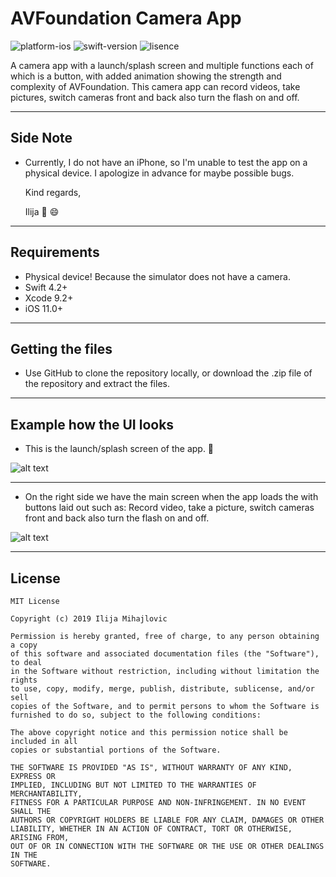 # AVFoundation Camera App

![platform-ios](https://img.shields.io/badge/platform-ios-Blue.svg)
![swift-version](https://img.shields.io/badge/swift-4.2-Orange.svg)
![lisence](https://img.shields.io/badge/license-MIT-Lightgrey.svg)

A camera app with a launch/splash screen and multiple functions each of which is a button, with added animation showing the strength and complexity of AVFoundation. This camera app can record videos, take pictures, switch cameras front and back also turn the flash on and off.
___

## Side Note
* Currently, I do not have an iPhone, so I'm unable to test the app on a physical device. I apologize in advance for maybe possible bugs.

   Kind regards,

   Ilija 🖖 😄
___


## Requirements
- Physical device! Because the simulator does not have a camera.
- Swift 4.2+
- Xcode 9.2+
- iOS 11.0+
___

## Getting the files

* Use GitHub to clone the repository locally, or download the .zip file of the repository and extract the files.
___

## Example how the UI looks

* This is the launch/splash screen of the app. 🚀

![alt text](https://github.com/IlijaMihajlovic/AVFoundation-Camera-/blob/master/AVFoundation%20Camera/Images/Freebie.png)

___

* On the right side we have the main screen when the app loads the with buttons laid out such as: Record video, take a picture,  switch cameras front and back also turn the flash on and off.

![alt text](https://github.com/IlijaMihajlovic/AVFoundation-Camera-/blob/master/AVFoundation%20Camera/Images/Iphone.png)

___

## License
```
MIT License

Copyright (c) 2019 Ilija Mihajlovic

Permission is hereby granted, free of charge, to any person obtaining a copy
of this software and associated documentation files (the "Software"), to deal
in the Software without restriction, including without limitation the rights
to use, copy, modify, merge, publish, distribute, sublicense, and/or sell
copies of the Software, and to permit persons to whom the Software is
furnished to do so, subject to the following conditions:

The above copyright notice and this permission notice shall be included in all
copies or substantial portions of the Software.

THE SOFTWARE IS PROVIDED "AS IS", WITHOUT WARRANTY OF ANY KIND, EXPRESS OR
IMPLIED, INCLUDING BUT NOT LIMITED TO THE WARRANTIES OF MERCHANTABILITY,
FITNESS FOR A PARTICULAR PURPOSE AND NON-INFRINGEMENT. IN NO EVENT SHALL THE
AUTHORS OR COPYRIGHT HOLDERS BE LIABLE FOR ANY CLAIM, DAMAGES OR OTHER
LIABILITY, WHETHER IN AN ACTION OF CONTRACT, TORT OR OTHERWISE, ARISING FROM,
OUT OF OR IN CONNECTION WITH THE SOFTWARE OR THE USE OR OTHER DEALINGS IN THE
SOFTWARE.
```
